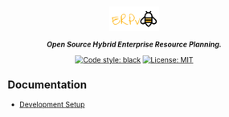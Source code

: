 <span align="center">

<p align="center">
  <img width="100" height="50" src="erpv.png">
</p>

**_Open Source Hybrid Enterprise Resource Planning._**

[![Code style: black](https://img.shields.io/badge/code%20style-black-black.svg)](https://github.com/ambv/black)
[![License: MIT](https://img.shields.io/badge/License-MIT-blue.svg)](https://opensource.org/licenses/MIT)

</span>

## Documentation

* [Development Setup](https://github.com/kissops/ERPv/wiki/Development-Setup)
